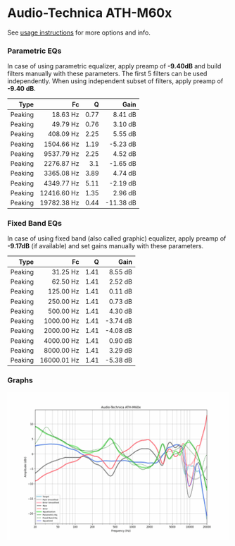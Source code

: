 # Audio-Technica ATH-M60x
See [usage instructions](https://github.com/jaakkopasanen/AutoEq#usage) for more options and info.

### Parametric EQs
In case of using parametric equalizer, apply preamp of **-9.40dB** and build filters manually
with these parameters. The first 5 filters can be used independently.
When using independent subset of filters, apply preamp of **-9.40 dB**.

| Type    | Fc          |    Q | Gain      |
|--------:|------------:|-----:|----------:|
| Peaking | 18.63 Hz    | 0.77 | 8.41 dB   |
| Peaking | 49.79 Hz    | 0.76 | 3.10 dB   |
| Peaking | 408.09 Hz   | 2.25 | 5.55 dB   |
| Peaking | 1504.66 Hz  | 1.19 | -5.23 dB  |
| Peaking | 9537.79 Hz  | 2.25 | 4.52 dB   |
| Peaking | 2276.87 Hz  | 3.1  | -1.65 dB  |
| Peaking | 3365.08 Hz  | 3.89 | 4.74 dB   |
| Peaking | 4349.77 Hz  | 5.11 | -2.19 dB  |
| Peaking | 12416.60 Hz | 1.35 | 2.96 dB   |
| Peaking | 19782.38 Hz | 0.44 | -11.38 dB |

### Fixed Band EQs
In case of using fixed band (also called graphic) equalizer, apply preamp of **-9.17dB**
(if available) and set gains manually with these parameters.

| Type    | Fc          |    Q | Gain     |
|--------:|------------:|-----:|---------:|
| Peaking | 31.25 Hz    | 1.41 | 8.55 dB  |
| Peaking | 62.50 Hz    | 1.41 | 2.52 dB  |
| Peaking | 125.00 Hz   | 1.41 | 0.11 dB  |
| Peaking | 250.00 Hz   | 1.41 | 0.73 dB  |
| Peaking | 500.00 Hz   | 1.41 | 4.30 dB  |
| Peaking | 1000.00 Hz  | 1.41 | -3.74 dB |
| Peaking | 2000.00 Hz  | 1.41 | -4.08 dB |
| Peaking | 4000.00 Hz  | 1.41 | 0.90 dB  |
| Peaking | 8000.00 Hz  | 1.41 | 3.29 dB  |
| Peaking | 16000.01 Hz | 1.41 | -5.38 dB |

### Graphs
![](./Audio-Technica%20ATH-M60x.png)